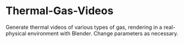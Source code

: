 # Thermal-Gas-Videos
 Generate thermal videos of various types of gas, rendering in a real-physical environment with Blender. Change parameters as necessary.
